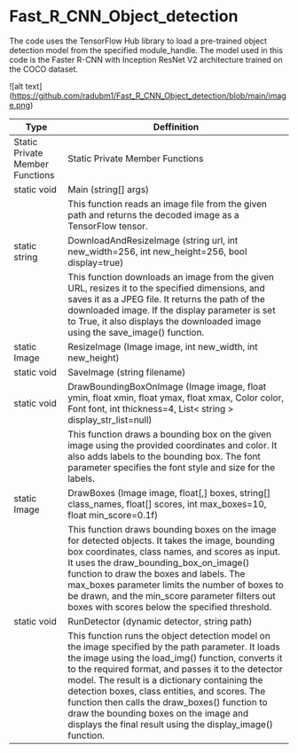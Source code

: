 # Fast_R_CNN_Object_detection
The code uses the TensorFlow Hub library to load a pre-trained object detection model from the specified module_handle. The model used in this code is the Faster R-CNN with Inception ResNet V2 architecture trained on the COCO dataset.

![alt text] (https://github.com/radubm1/Fast_R_CNN_Object_detection/blob/main/image.png)

| Type                            | Deffinition                                                                                                                                                                                                                                                                                                                                                                                                                                                               |
|---------------------------------|---------------------------------------------------------------------------------------------------------------------------------------------------------------------------------------------------------------------------------------------------------------------------------------------------------------------------------------------------------------------------------------------------------------------------------------------------------------------------|
| Static Private Member Functions | Static Private Member Functions                                                                                                                                                                                                                                                                                                                                                                                                                                           |
| static void                     | Main (string[] args)                                                                                                                                                                                                                                                                                                                                                                                                                                                      |
|                                 | This function reads an image file from the given path and returns the decoded image as a TensorFlow tensor.                                                                                                                                                                                                                                                                                                                                                               |
| static string                   | DownloadAndResizeImage (string url, int new_width=256, int new_height=256, bool display=true)                                                                                                                                                                                                                                                                                                                                                                             |
|                                 | This function downloads an image from the given URL, resizes it to the specified dimensions, and saves it as a JPEG file. It returns the path of the downloaded image. If the display parameter is set to True, it also displays the downloaded image using the save_image() function.                                                                                                                                                                                    |
| static Image                    | ResizeImage (Image image, int new_width, int new_height)                                                                                                                                                                                                                                                                                                                                                                                                                  |
| static void                     | SaveImage (string filename)                                                                                                                                                                                                                                                                                                                                                                                                                                               |
| static void                     | DrawBoundingBoxOnImage (Image image, float ymin, float xmin, float ymax, float xmax, Color color, Font font, int thickness=4, List< string > display_str_list=null)                                                                                                                                                                                                                                                                                                       |
|                                 | This function draws a bounding box on the given image using the provided coordinates and color. It also adds labels to the bounding box. The font parameter specifies the font style and size for the labels.                                                                                                                                                                                                                                                             |
| static Image                    | DrawBoxes (Image image, float[,] boxes, string[] class_names, float[] scores, int max_boxes=10, float min_score=0.1f)                                                                                                                                                                                                                                                                                                                                                     |
|                                 | This function draws bounding boxes on the image for detected objects. It takes the image, bounding box coordinates, class names, and scores as input. It uses the draw_bounding_box_on_image() function to draw the boxes and labels. The max_boxes parameter limits the number of boxes to be drawn, and the min_score parameter filters out boxes with scores below the specified threshold.                                                                            |
| static void                     | RunDetector (dynamic detector, string path)                                                                                                                                                                                                                                                                                                                                                                                                                               |
|                                 | This function runs the object detection model on the image specified by the path parameter. It loads the image using the load_img() function, converts it to the required format, and passes it to the detector model. The result is a dictionary containing the detection boxes, class entities, and scores. The function then calls the draw_boxes() function to draw the bounding boxes on the image and displays the final result using the display_image() function. |
